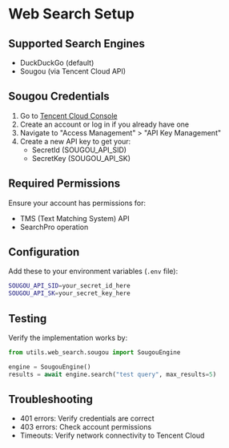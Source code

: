 # Web Search Setup

## Supported Search Engines
- DuckDuckGo (default)
- Sougou (via Tencent Cloud API)

## Sougou Credentials

1. Go to [Tencent Cloud Console](https://console.cloud.tencent.com/)
2. Create an account or log in if you already have one
3. Navigate to "Access Management" > "API Key Management"
4. Create a new API key to get your:
   - SecretId (SOUGOU_API_SID)
   - SecretKey (SOUGOU_API_SK)

## Required Permissions
Ensure your account has permissions for:
- TMS (Text Matching System) API
- SearchPro operation

## Configuration

Add these to your environment variables (`.env` file):
```bash
SOUGOU_API_SID=your_secret_id_here
SOUGOU_API_SK=your_secret_key_here
```

## Testing
Verify the implementation works by:
```python
from utils.web_search.sougou import SougouEngine

engine = SougouEngine()
results = await engine.search("test query", max_results=5)
```

## Troubleshooting
- 401 errors: Verify credentials are correct
- 403 errors: Check account permissions
- Timeouts: Verify network connectivity to Tencent Cloud